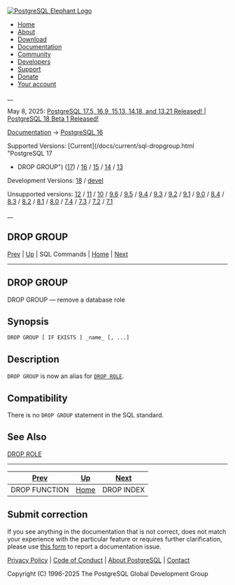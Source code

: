 [ ![PostgreSQL Elephant Logo](/media/img/about/press/elephant.png) ](/)

  * [Home](/ "Home")
  * [About](/about/ "About")
  * [Download](/download/ "Download")
  * [Documentation](/docs/ "Documentation")
  * [Community](/community/ "Community")
  * [Developers](/developer/ "Developers")
  * [Support](/support/ "Support")
  * [Donate](/about/donate/ "Donate")
  * [Your account](/account/ "Your account")

__

May 8, 2025: [ PostgreSQL 17.5, 16.9, 15.13, 14.18, and 13.21 Released! ](/about/news/postgresql-175-169-1513-1418-and-1321-released-3072/) | [ PostgreSQL 18 Beta 1 Released! ](/about/news/postgresql-18-beta-1-released-3070/)

[Documentation](/docs/ "Documentation") -> [PostgreSQL
16](/docs/16/index.html)

Supported Versions: [Current](/docs/current/sql-dropgroup.html "PostgreSQL 17
- DROP GROUP") ([17](/docs/17/sql-dropgroup.html "PostgreSQL 17 - DROP
GROUP")) / [16](/docs/16/sql-dropgroup.html "PostgreSQL 16 - DROP GROUP") /
[15](/docs/15/sql-dropgroup.html "PostgreSQL 15 - DROP GROUP") /
[14](/docs/14/sql-dropgroup.html "PostgreSQL 14 - DROP GROUP") /
[13](/docs/13/sql-dropgroup.html "PostgreSQL 13 - DROP GROUP")

Development Versions: [18](/docs/18/sql-dropgroup.html "PostgreSQL 18 - DROP
GROUP") / [devel](/docs/devel/sql-dropgroup.html "PostgreSQL devel - DROP
GROUP")

Unsupported versions: [12](/docs/12/sql-dropgroup.html "PostgreSQL 12 - DROP
GROUP") / [11](/docs/11/sql-dropgroup.html "PostgreSQL 11 - DROP GROUP") /
[10](/docs/10/sql-dropgroup.html "PostgreSQL 10 - DROP GROUP") /
[9.6](/docs/9.6/sql-dropgroup.html "PostgreSQL 9.6 - DROP GROUP") /
[9.5](/docs/9.5/sql-dropgroup.html "PostgreSQL 9.5 - DROP GROUP") /
[9.4](/docs/9.4/sql-dropgroup.html "PostgreSQL 9.4 - DROP GROUP") /
[9.3](/docs/9.3/sql-dropgroup.html "PostgreSQL 9.3 - DROP GROUP") /
[9.2](/docs/9.2/sql-dropgroup.html "PostgreSQL 9.2 - DROP GROUP") /
[9.1](/docs/9.1/sql-dropgroup.html "PostgreSQL 9.1 - DROP GROUP") /
[9.0](/docs/9.0/sql-dropgroup.html "PostgreSQL 9.0 - DROP GROUP") /
[8.4](/docs/8.4/sql-dropgroup.html "PostgreSQL 8.4 - DROP GROUP") /
[8.3](/docs/8.3/sql-dropgroup.html "PostgreSQL 8.3 - DROP GROUP") /
[8.2](/docs/8.2/sql-dropgroup.html "PostgreSQL 8.2 - DROP GROUP") /
[8.1](/docs/8.1/sql-dropgroup.html "PostgreSQL 8.1 - DROP GROUP") /
[8.0](/docs/8.0/sql-dropgroup.html "PostgreSQL 8.0 - DROP GROUP") /
[7.4](/docs/7.4/sql-dropgroup.html "PostgreSQL 7.4 - DROP GROUP") /
[7.3](/docs/7.3/sql-dropgroup.html "PostgreSQL 7.3 - DROP GROUP") /
[7.2](/docs/7.2/sql-dropgroup.html "PostgreSQL 7.2 - DROP GROUP") /
[7.1](/docs/7.1/sql-dropgroup.html "PostgreSQL 7.1 - DROP GROUP")

__

DROP GROUP  
---  
[Prev](sql-dropfunction.html "DROP FUNCTION")  | [Up](sql-commands.html "SQL Commands") | SQL Commands | [Home](index.html "PostgreSQL 16.9 Documentation") |  [Next](sql-dropindex.html "DROP INDEX")  
  
* * *

## DROP GROUP

DROP GROUP — remove a database role

## Synopsis

    
    
    DROP GROUP [ IF EXISTS ] _name_ [, ...]
    

## Description

`DROP GROUP` is now an alias for [`DROP ROLE`](sql-droprole.html "DROP ROLE").

## Compatibility

There is no `DROP GROUP` statement in the SQL standard.

## See Also

[DROP ROLE](sql-droprole.html "DROP ROLE")

* * *

[Prev](sql-dropfunction.html "DROP FUNCTION")  | [Up](sql-commands.html "SQL Commands") |  [Next](sql-dropindex.html "DROP INDEX")  
---|---|---  
DROP FUNCTION  | [Home](index.html "PostgreSQL 16.9 Documentation") |  DROP INDEX  
  
## Submit correction

If you see anything in the documentation that is not correct, does not match
your experience with the particular feature or requires further clarification,
please use [this form](/account/comments/new/16/sql-dropgroup.html/) to report
a documentation issue.

[Privacy Policy](/about/privacypolicy) | [Code of Conduct](/about/policies/coc/) | [About PostgreSQL](/about/) | [Contact](/about/contact/)  

Copyright (C) 1996-2025 The PostgreSQL Global Development Group

